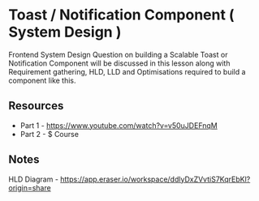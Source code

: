 # Toast / Notification Component ( System Design )

Frontend System Design Question on building a Scalable Toast or Notification Component will be discussed in this lesson along with Requirement gathering, HLD, LLD and Optimisations required to build a component like this.

## Resources

- Part 1 - https://www.youtube.com/watch?v=v50uJDEFnqM
- Part 2 - $ Course

## Notes

HLD Diagram - https://app.eraser.io/workspace/ddlyDxZVvtiS7KqrEbKl?origin=share
